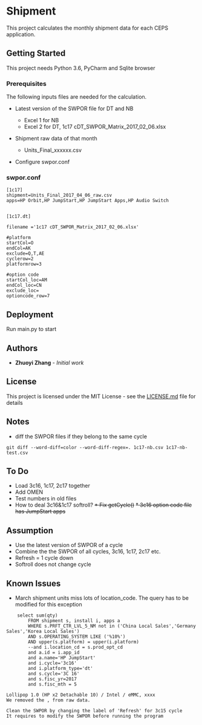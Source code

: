 
# Shipment

This project calculates the monthly shipment data for each CEPS application.

## Getting Started

This project needs Python 3.6, PyCharm and Sqlite browser
### Prerequisites

The following inputs files are needed for the calculation.

* Latest version of the SWPOR file for DT and NB
    
    * Excel 1 for NB
    * Excel 2 for DT, 1c17 cDT_SWPOR_Matrix_2017_02_06.xlsx
* Shipment raw data of that month
    
    * Units_Final_xxxxxx.csv

* Configure swpor.conf




### swpor.conf



```
[1c17]
shipment=Units_Final_2017_04_06_raw.csv
apps=HP Orbit,HP JumpStart,HP JumpStart Apps,HP Audio Switch


[1c17.dt]

filename ='1c17 cDT_SWPOR_Matrix_2017_02_06.xlsx'

#platform
startCol=O
endCol=AK
exclude=Q,T,AE
cyclerow=2
platformrow=3

#option code
startCol_loc=AM
endCol_loc=CN
exclude_loc=
optioncode_row=7
```



## Deployment

Run main.py to start


## Authors

* **Zhuoyi Zhang** - *Initial work* 


## License

This project is licensed under the MIT License - see the [LICENSE.md](LICENSE.md) file for details

## Notes

* diff the SWPOR files if they belong to the same cycle

````
git diff --word-diff=color --word-diff-regex=. 1c17-nb.csv 1c17-nb-test.csv
````



## To Do

* Load 3c16, 1c17, 2c17 together
* Add OMEN
* Test numbers in old files
* How to deal 3c16&1c17 softroll?
~~* Fix getCycle()~~
~~* 3c16 option code file has JumpStart apps~~

## Assumption

* Use the latest version of SWPOR of a cycle
* Combine the the SWPOR of all cycles, 3c16, 1c17, 2c17 etc.
* Refresh = 1 cycle down
* Softroll does not change cycle


## Known Issues

* March shipment units miss lots of location_code.  The query has to be modified for this exception

```
    select sum(qty)
        FROM shipment s, install i, apps a
        WHERE s.PRFT_CTR_LVL_5_NM not in ('China Local Sales','Germany Sales','Korea Local Sales')
        AND s.OPERATING_SYSTEM LIKE ('%10%')
		AND upper(s.platform) = upper(i.platform)
		--and i.location_cd = s.prod_opt_cd
		and a.id = i.app_id
		and a.name='HP JumpStart'
		and i.cycle='3c16'  
		and i.platform_type='dt'
        and s.cycle='3C 16'
	    and s.fisc_yr=2017
	    and s.fisc_mth = 5

```

```
Lollipop 1.0 (HP x2 Detachable 10) / Intel / eMMC, xxxx
We removed the , from raw data.

```

```
Clean the SWPOR by changing the label of 'Refresh' for 3c15 cycle
It requires to modify the SWPOR before running the program

```